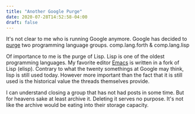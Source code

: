 ```yaml
---
title: "Another Google Purge"
date: 2020-07-28T14:52:58-04:00
draft: false
---
```


It's not clear to me who is running Google anymore. Google has decided  to [purge](https://lwn.net/Articles/827233/) two programming language groups. comp.lang.forth & comp.lang.lisp

Of importance to me is the purge of Lisp. Lisp is one of the oldest programming languages. My favorite editor [Emacs](https://github.com/simulacra10/emacs) is written in a fork of Lisp (elisp).  Contrary to what the twenty somethings at Google may think, lisp is still used today. However more important than the fact that it is still used is the historical value the threads themselves provide. 

I can understand closing a group that has not had posts in some time. But for heavens sake at least archive it. Deleting it serves no purpose. It's not like the archive would be eating into their storage capacity. 



